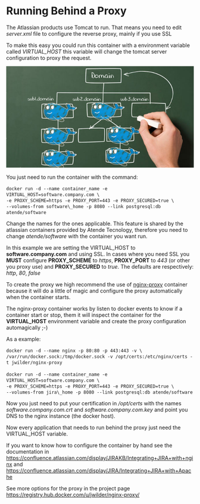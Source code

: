 # Running Behind a Proxy

The Atlassian products use Tomcat to run. That means you need to edit *server.xml*
file to configure the reverse proxy, mainly if you use SSL

To make this easy you could run this container with a environment variable called *VIRTUAL_HOST* this variable will change the tomcat server configuration
to proxy the request.

![Docker Containers](subdomains_and_docker-650x352.png)

You just need to run the container with the command:

```
docker run -d --name container_name -e VIRTUAL_HOST=software.company.com \
-e PROXY_SCHEME=https -e PROXY_PORT=443 -e PROXY_SECURED=true \
--volumes-from software\_home -p 8080 --link postgresql:db atende/software
```

Change the names for the ones applicable. This feature is shared by the atlassian
containers provided by Atende Tecnology, therefore you need to change
*atende/software* with the container you want run.

In this example we are setting the VIRTUAL_HOST to **software.company.com** and
using SSL. In cases where you need SSL you **MUST** configure **PROXY_SCHEME**
to *https*, **PROXY_PORT** to *443* (or other you proxy use) and **PROXY_SECURED**
to *true*. The defaults are respectively: *http*, *80*, *false*

To create the proxy we high recommend the use of
[nginx-proxy](https://registry.hub.docker.com/u/jwilder/nginx-proxy/) container
because it will do a little of magic and configure the proxy automatically when
the container starts.

The nginx-proxy container works by listen to docker events to know if a container
start or stop, them it will inspect the container for the **VIRTUAL_HOST**
environment variable and create the proxy configuration automagically ;-)

As a example:

```
docker run -d --name nginx -p 80:80 -p 443:443 -v \
/var/run/docker.sock:/tmp/docker.sock -v /opt/certs:/etc/nginx/certs -t jwilder/nginx-proxy

docker run -d --name container_name -e VIRTUAL_HOST=software.company.com \
-e PROXY_SCHEME=https -e PROXY_PORT=443 -e PROXY_SECURED=true \
--volumes-from jira\_home -p 8080 --link postgresql:db atende/software
```

Now you just need to put your certification in */opt/certs* with the names
*software.company.com.crt* and *software.company.com.key* and point you DNS to
the nginx instance (the docker host).

Now every application that needs to run behind the proxy just need the VIRTUAL_HOST variable.

If you want to know how to configure the container by hand see the documentation
in https://confluence.atlassian.com/display/JIRAKB/Integrating+JIRA+with+nginx
and https://confluence.atlassian.com/display/JIRA/Integrating+JIRA+with+Apache

See more options for the proxy in the project page
https://registry.hub.docker.com/u/jwilder/nginx-proxy/
